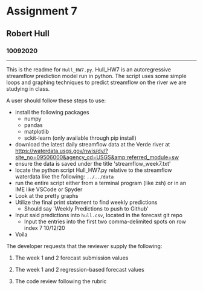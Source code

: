 # Assignment 7
## Robert Hull
### 10092020
-------------------------------------------------------------------------

This is the readme for `Hull_HW7.py`. Hull_HW7 is an autoregressive streamflow prediction model run in python. The script uses some simple loops and graphing techniques to predict streamflow on the river we are studying in class.

A user should follow these steps to use:
* install the following packages
  * numpy
  * pandas
  * matplotlib
  * sckit-learn (only available through pip install)
* download the latest daily streamflow data at the Verde river at https://waterdata.usgs.gov/nwis/dv/?site_no=09506000&agency_cd=USGS&amp;referred_module=sw
* ensure the data is saved under the title 'streamflow_week7.txt'
* locate the python script Hull_HW7.py relative to the streamflow waterdata like the following: `../../data`
* run the entire script either from a terminal program (like zsh) or in an IME like VSCode or Spyder
* Look at the pretty graphs
* Utilize the final print statement to find weekly predictions
  * Should say 'Weekly Predictions to push to Github'
* Input said predictions into `hull.csv`, located in the forecast git repo
  * Input the entries into the first two comma-delimited spots on row index 7 10/12/20
* Voila

The developer requests that the reviewer supply the following:

1. The week 1 and 2 forecast submission values

2. The week 1 and 2 regression-based forecast values

3. The code review following the rubric
